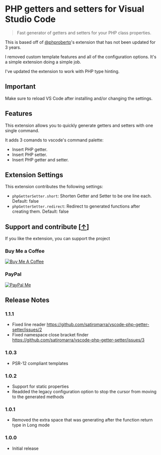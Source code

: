 # PHP getters and setters for Visual Studio Code

> Fast generator of getters and setters for your PHP class properties.

This is based off of [@phproberto](https://github.com/phproberto/vscode-php-getters-setters)'s extension that has not been updated for 3 years.

I removed custom template features and all of the configuration options.
It's a simple extension doing a simple job.

I've updated the extension to work with PHP type hinting.

## Important

Make sure to reload VS Code after installing and/or changing the settings.
## Features

This extension allows you to quickly generate getters and setters with one single command.

It adds 3 comands to vscode's command palette:

* Insert PHP getter.
* Insert PHP setter.
* Insert PHP getter and setter.

## Extension Settings

This extension contributes the following settings:

* `phpGetterSetter.short`: Shorten Getter and Setter to be one line each. Default: false
* `phpGetterSetter.redirect`: Redirect to generated functions after creating them. Default: false

## Support and contribute [[&uarr;](#table-of-contents)]
If you like the extension, you can support the project
### Buy Me a Coffee
[![Buy Me A Coffee](https://bmc-cdn.nyc3.digitaloceanspaces.com/BMC-button-images/custom_images/orange_img.png)](https://www.buymeacoffee.com/satiromarra)
### PayPal
[![PayPal Me](https://img.shields.io/badge/Donate-PayPal-green.svg)](https://paypal.me/satiromarra)


## Release Notes

### 1.1.1

* Fixed line reader https://github.com/satiromarra/vscode-php-getter-setter/issues/2
* Fixed namespace close bracket finder https://github.com/satiromarra/vscode-php-getter-setter/issues/3

### 1.0.3

* PSR-12 compliant templates

### 1.0.2

* Support for static properties
* Readded the legacy configuration option to stop the cursor from moving to the generated methods

### 1.0.1

* Removed the extra space that was generating after the function return type in Long mode

### 1.0.0

* Initial release
